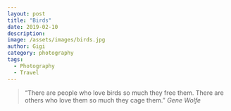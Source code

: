 ```yaml
---
layout: post
title: "Birds"
date: 2019-02-10
description:
image: /assets/images/birds.jpg
author: Gigi
category: photography
tags:
  - Photography
  - Travel
---
```


> “There are people who love birds so much they free them. There are others who love them so much they cage them.”
> <cite>Gene Wolfe</cite>
